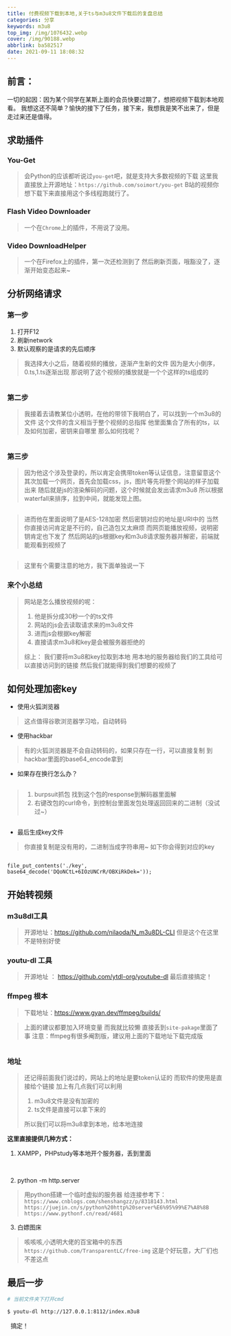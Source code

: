 ```yaml
---
title: 付费视频下载到本地,关于ts与m3u8文件下载后的复盘总结
categories: 分享
keywords: m3u8
top_img: /img/1076432.webp
cover: /img/90188.webp
abbrlink: ba582517
date: 2021-09-11 18:08:32
---
```


##  前言：
一切的起因：因为某个同学在某斯上面的会员快要过期了，想把视频下载到本地观看。
我想这还不简单？愉快的接下了任务，接下来，我想我是笑不出来了，但是走过来还是值得。
##  求助插件
###  You-Get
> 会Python的应该都听说过`you-get`吧，就是支持大多数视频的下载
> 这里我直接放上开源地址：`https://github.com/soimort/you-get`
> B站的视频你想下载下来直接用这个多线程跑就行了。
###  Flash Video Downloader
> 一个在`Chrome`上的插件，不用说了没用。
### Video DownloadHelper
> 一个在Firefox上的插件，第一次还检测到了
> 然后刷新页面，哦豁没了，逐渐开始变态起来~
##  分析网络请求
### 第一步
1. 打开F12
2. 刷新network
3. 默认观察的是请求的先后顺序
> 我选择大小之后，随着视频的播放，逐渐产生新的文件
> 因为是大小倒序，0.ts,1.ts逐渐出现
> 那说明了这个视频的播放就是一个个这样的ts组成的
> 

<img src="/img/mics/d41104a297d24a6c8a135cc323e91fab.webp" alt="" style="zoom:80%;" />

### 第二步
> 我接着去请教某位小透明，在他的带领下我明白了，可以找到一个m3u8的文件
> 这个文件的含义相当于整个视频的总指挥
> 他里面集合了所有的ts，以及如何加密，密钥来自哪里
> 那么如何找呢？
> 

<img src="/img/mics/11ffc258ec544beda68928ede0de4c2d.webp" alt="" style="zoom:80%;" />

###  第三步
> 因为他这个涉及登录的，所以肯定会携带token等认证信息，注意留意这个
> 其次加载一个网页，首先会加载css，js，图片等先将整个网站的样子加载出来
> 随后就是js的渲染解码的问题，这个时候就会发出请求m3u8
> 所以根据waterfall来排序，拉到中间，就能发现上图。

<img src="/img/mics/55c844a3923747aea50844d2532ebb4f.webp" alt="" style="zoom:80%;" />

> 进而他在里面说明了是AES-128加密
> 然后密钥对应的地址是URI中的
> 当然你直接访问肯定是不行的，自己造包又太麻烦
> 而网页能播放视频，说明密钥肯定也下发了
> 然后网站的js根据key和m3u8请求服务器并解密，前端就能观看到视频了
> 

<img src="/img/mics/34f9e6e453a04b6093000d939d60deca.webp" alt="" style="zoom:80%;" />

> 这里有个需要注意的地方，我下面单独说一下

###  来个小总结
> 网站是怎么播放视频的呢：
> 
> 1. 他是拆分成30秒一个的ts文件
> 2. 网站的js会去读取请求来的m3u8文件
> 3. 进而js会根据key解密
> 4. 直接请求m3u8和key是会被服务器拒绝的
> 
> 综上：
> 我们要将m3u8和key拉取到本地
> 用本地的服务器给我们的工具给可以直接访问到的链接
> 然后我们就能得到我们想要的视频了

##  如何处理加密key
- 使用火狐浏览器
> 这点值得谷歌浏览器学习哈，自动转码
- 使用hackbar
> 有的火狐浏览器是不会自动转码的，如果只存在一行，可以直接复制
> 到hackbar里面的base64_encode拿到
- 如果存在换行怎么办？

<img src="/img/mics/f5e7026473bb4b2aaf10ab9bc83c8020.webp" alt="" style="zoom:80%;" />

> 1. burpsuit抓包 找到这个包的response到解码器里面解
> 2. 右键改包的curl命令，到控制台里面发包处理返回回来的二进制（没试过~）

<img src="/img/mics/6c4d1be297874684867ca654f08823ad.webp" alt="" style="zoom:80%;" />

- 最后生成key文件
> 你直接复制是没有用的，二进制当成字符串用~
> 如下你会得到对应的key

<img src="/img/mics/5cf1ec0d14f34c0db6fe738031d41a12.webp" alt="" style="zoom:80%;" />

`file_put_contents('./key', base64_decode('DQoNCtL+6IOzUNCrR/OBXiRkDek='));`

##  开始转视频
###  m3u8dl工具
> 开源地址：https://github.com/nilaoda/N_m3u8DL-CLI
> 但是这个在这里不是特别好使
###  youtu-dl 工具
> 开源地址 ： https://github.com/ytdl-org/youtube-dl
> 最后直接搞定！
###  ffmpeg 根本
> 下载地址：https://www.gyan.dev/ffmpeg/builds/

> 上面的建议都要加入环境变量
> 而我就比较懒
> 直接丢到`site-pakage`里面了事
> 注意：ffmpeg有很多阉割版，建议用上面的下载地址下载完成版

<img src="/img/mics/dcb925840718489c8986a0d91e7e6925.webp" alt="" style="zoom:80%;" />

###  地址
> 还记得前面我们说过的，网站上的地址是要token认证的
> 而软件的使用是直接给个链接
> 加上有几点我们可以利用
> 1.  m3u8文件是没有加密的
> 2. ts文件是直接可以拿下来的
> 
>  所以我们可以将m3u8拿到本地，给本地连接

**这里直接提供几种方式：**
1. XAMPP，PHPstudy等本地开个服务器，丢到里面

<img src="/img/mics/de79ea9ef4de450cb9b45cac035c0abc.webp" alt="" style="zoom:80%;" />
<img src="/img/mics/4ddbaa87db2342d59a9a8c50539f2f58.webp" alt="" style="zoom:80%;" />

2. python -m http.server
> 用python搭建一个临时虚拟的服务器
> 给连接参考下：
>  `https://www.cnblogs.com/shenshangzz/p/8318143.html`
>  `https://juejin.cn/s/python%20http%20server%E6%95%99%E7%A8%8B`
>  `https://www.pythonf.cn/read/4681`

3. 白嫖图床
> 咳咳咳,小透明大佬的百宝箱中的东西
> `https://github.com/TransparentLC/free-img`
> 这是个好玩意，大厂们也不差这点

##  最后一步
```bash
# 当前文件夹下打开cmd

$ youtu-dl http://127.0.0.1:8112/index.m3u8
```

<img src="/img/mics/40df08a49ae7427abde6eadedf6d78ff.webp" alt="" style="zoom:80%;" />
<img src="/img/mics/7c3312832673453fbcd18c53c8d286a8.webp" alt="" style="zoom:80%;" />
搞定！